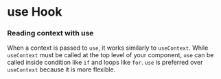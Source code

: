 # use Hook

### Reading context with use

When a context is passed to `use`, it works similarly to `useContext`. While `useContext` must be called at the top level of your component, `use` can be called inside condition like `if` and loops like `for`. `use` is preferred over `useContext` because it is more flexible. 